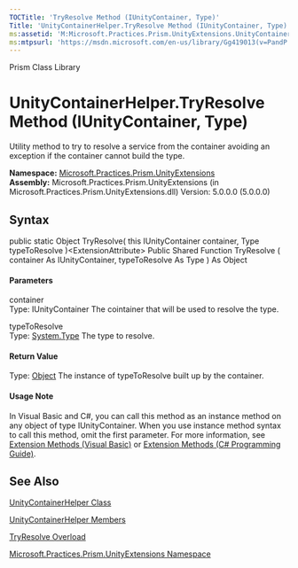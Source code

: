 ```yaml
---
TOCTitle: 'TryResolve Method (IUnityContainer, Type)'
Title: 'UnityContainerHelper.TryResolve Method (IUnityContainer, Type) (Microsoft.Practices.Prism.UnityExtensions)'
ms:assetid: 'M:Microsoft.Practices.Prism.UnityExtensions.UnityContainerHelper.TryResolve(Microsoft.Practices.Unity.IUnityContainer,System.Type)'
ms:mtpsurl: 'https://msdn.microsoft.com/en-us/library/Gg419013(v=PandP.50)'
---
```


Prism Class Library

UnityContainerHelper.TryResolve Method (IUnityContainer, Type)
==================================================================

Utility method to try to resolve a service from the container avoiding an exception if the container cannot build the type.

**Namespace:** [Microsoft.Practices.Prism.UnityExtensions](https://msdn.microsoft.com/n:microsoft.practices.prism.unityextensions)
**Assembly:** Microsoft.Practices.Prism.UnityExtensions (in Microsoft.Practices.Prism.UnityExtensions.dll) Version: 5.0.0.0 (5.0.0.0)

## Syntax


<span id="syntaxToggle"></span>public static Object TryResolve( this IUnityContainer container, Type typeToResolve )&lt;ExtensionAttribute&gt; Public Shared Function TryResolve ( container As IUnityContainer, typeToResolve As Type ) As Object
#### Parameters

container  
Type: IUnityContainer
The cointainer that will be used to resolve the type.

typeToResolve  
Type: [System.Type](http://msdn2.microsoft.com/en-us/library/42892f65)
The type to resolve.

#### Return Value

Type: [Object](http://msdn2.microsoft.com/en-us/library/e5kfa45b)
The instance of typeToResolve built up by the container.
#### Usage Note

In Visual Basic and C\#, you can call this method as an instance method on any object of type IUnityContainer. When you use instance method syntax to call this method, omit the first parameter. For more information, see [Extension Methods (Visual Basic)](http://msdn.microsoft.com/en-us/library/bb384936.aspx) or [Extension Methods (C\# Programming Guide)](http://msdn.microsoft.com/en-us/library/bb383977.aspx).

See Also
--------


[UnityContainerHelper Class](https://msdn.microsoft.com/t:microsoft.practices.prism.unityextensions.unitycontainerhelper)

[UnityContainerHelper Members](https://msdn.microsoft.com/allmembers.t:microsoft.practices.prism.unityextensions.unitycontainerhelper)

[TryResolve Overload](https://msdn.microsoft.com/overload:microsoft.practices.prism.unityextensions.unitycontainerhelper.tryresolve)

[Microsoft.Practices.Prism.UnityExtensions Namespace](https://msdn.microsoft.com/n:microsoft.practices.prism.unityextensions)
